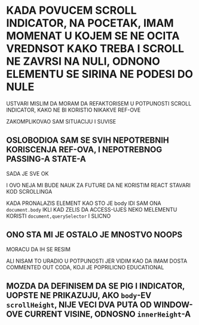# KADA POVUCEM SCROLL INDICATOR, NA POCETAK, IMAM MOMENAT U KOJEM SE NE OCITA VREDNSOT KAKO TREBA I SCROLL NE ZAVRSI NA NULI, ODNONO ELEMENTU SE SIRINA NE PODESI DO NULE

USTVARI MISLIM DA MORAM DA REFAKTORISEM U POTPUNOSTI SCROLL INDICATOR, KAKO NE BI KORISTIO NIKAKVE REF-OVE

ZAKOMPLIKOVAO SAM SITUACIJU I SUVISE

## OSLOBODIOA SAM SE SVIH NEPOTREBNIH KORISCENJA REF-OVA, I NEPOTREBNOG PASSING-A STATE-A

SADA JE SVE OK

I OVO NEJA MI BUDE NAUK ZA FUTURE DA NE KORISTIM REACT STAVARI KOD SCROLLINGA

KADA PRONALAZIS ELEMENT KAO STO JE body IDI SAM ONA `document.body` IKLI KAD ZELIS DA ACCESS-UJES NEKO MELEMENTU KORISTI `document,querySelector` I SLICNO

## ONO STA MI JE OSTALO JE MNOSTVO NOOPS

MORACU DA IH SE RESIM

ALI NISAM TO URADIO U POTPUNOSTI JER VIDIM KAO DA IMAM DOSTA COMMENTED OUT CODA, KOJI JE POPRILICNO EDUCATIONAL

## MOZDA DA DEFINISEM DA SE PIG I INDICATOR, UOPSTE NE PRIKAZUJU, AKO `body`-EV `scrollHeight`, NIJE VECI DVA PUTA OD WINDOW-OVE CURRENT VISINE, ODNOSNO `innerHeight`-A

